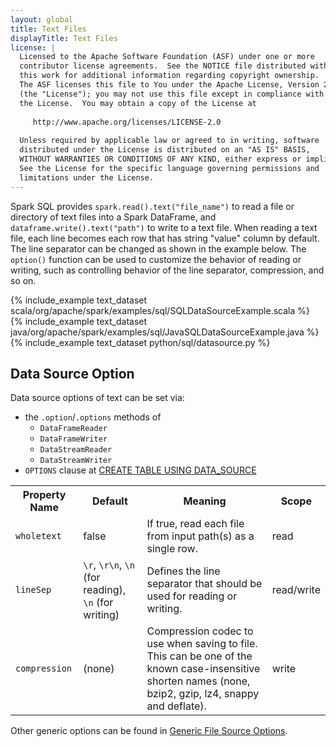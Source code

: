 ```yaml
---
layout: global
title: Text Files
displayTitle: Text Files
license: |
  Licensed to the Apache Software Foundation (ASF) under one or more
  contributor license agreements.  See the NOTICE file distributed with
  this work for additional information regarding copyright ownership.
  The ASF licenses this file to You under the Apache License, Version 2.0
  (the "License"); you may not use this file except in compliance with
  the License.  You may obtain a copy of the License at
 
     http://www.apache.org/licenses/LICENSE-2.0
 
  Unless required by applicable law or agreed to in writing, software
  distributed under the License is distributed on an "AS IS" BASIS,
  WITHOUT WARRANTIES OR CONDITIONS OF ANY KIND, either express or implied.
  See the License for the specific language governing permissions and
  limitations under the License.
---
```


Spark SQL provides `spark.read().text("file_name")` to read a file or directory of text files into a Spark DataFrame, and `dataframe.write().text("path")` to write to a text file. When reading a text file, each line becomes each row that has string "value" column by default. The line separator can be changed as shown in the example below. The `option()` function can be used to customize the behavior of reading or writing, such as controlling behavior of the line separator, compression, and so on.

<div class="codetabs">

<div data-lang="scala"  markdown="1">
{% include_example text_dataset scala/org/apache/spark/examples/sql/SQLDataSourceExample.scala %}
</div>

<div data-lang="java"  markdown="1">
{% include_example text_dataset java/org/apache/spark/examples/sql/JavaSQLDataSourceExample.java %}
</div>

<div data-lang="python"  markdown="1">
{% include_example text_dataset python/sql/datasource.py %}
</div>

</div>

## Data Source Option

Data source options of text can be set via:
* the `.option`/`.options` methods of
  *  `DataFrameReader`
  *  `DataFrameWriter`
  *  `DataStreamReader`
  *  `DataStreamWriter`
*  `OPTIONS` clause at [CREATE TABLE USING DATA_SOURCE](sql-ref-syntax-ddl-create-table-datasource.html)

<table class="table">
  <tr><th><b>Property Name</b></th><th><b>Default</b></th><th><b>Meaning</b></th><th><b>Scope</b></th></tr>
  <tr>
    <td><code>wholetext</code></td>
    <td>false</td>
    <td>If true, read each file from input path(s) as a single row.</td>
    <td>read</td>
  </tr>
  <tr>
    <td><code>lineSep</code></td>
    <td><code>\r</code>, <code>\r\n</code>, <code>\n</code> (for reading), <code>\n</code> (for writing)</td>
    <td>Defines the line separator that should be used for reading or writing.</td>
    <td>read/write</td>
  </tr>
  <tr>
    <td><code>compression</code></td>
    <td>(none)</td>
    <td>Compression codec to use when saving to file. This can be one of the known case-insensitive shorten names (none, bzip2, gzip, lz4, snappy and deflate).</td>
    <td>write</td>
  </tr>
</table>
Other generic options can be found in <a href="https://spark.apache.org/docs/latest/sql-data-sources-generic-options.html"> Generic File Source Options</a>.
